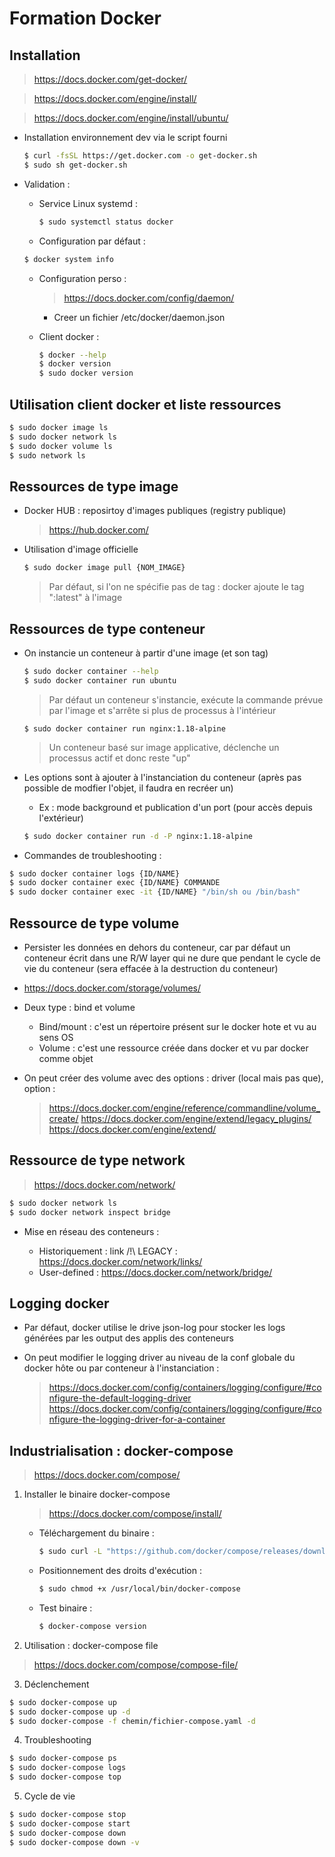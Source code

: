 # Formation Docker

## Installation

> https://docs.docker.com/get-docker/

> https://docs.docker.com/engine/install/

> https://docs.docker.com/engine/install/ubuntu/

- Installation environnement dev via le script fourni

   ```bash
   $ curl -fsSL https://get.docker.com -o get-docker.sh
   $ sudo sh get-docker.sh
   ```

- Validation :
  - Service Linux systemd : 
     ```bash
     $ sudo systemctl status docker
     ```

  - Configuration par défaut :
   ```bash
   $ docker system info
   ```

  - Configuration perso :
    > https://docs.docker.com/config/daemon/
    - Creer un fichier /etc/docker/daemon.json

  - Client docker :
    ```bash
    $ docker --help
    $ docker version
    $ sudo docker version
    ```

## Utilisation client docker et liste ressources

```bash
$ sudo docker image ls
$ sudo docker network ls
$ sudo docker volume ls
$ sudo network ls
```

## Ressources de type image 

- Docker HUB : reposirtoy d'images publiques (registry publique)

   > https://hub.docker.com/


- Utilisation d'image officielle

  ```bash
  $ sudo docker image pull {NOM_IMAGE}
  ```

  > Par défaut, si l'on ne spécifie pas de tag : docker ajoute le tag ":latest" à l'image

## Ressources de type conteneur

- On instancie un conteneur à partir d'une image (et son tag)

   ```bash
   $ sudo docker container --help
   $ sudo docker container run ubuntu
   ```

   > Par défaut un conteneur s'instancie, exécute la commande prévue par l'image et s'arrête si plus de processus à l'intérieur


   ```
   $ sudo docker container run nginx:1.18-alpine
   ```

   > Un conteneur basé sur image applicative, déclenche un processus actif et donc reste "up"


- Les options sont à ajouter à l'instanciation du conteneur (après pas possible de modfier l'objet, il faudra en recréer un)

    - Ex : mode background et publication d'un port (pour accès depuis l'extérieur)
    ```bash
    $ sudo docker container run -d -P nginx:1.18-alpine
    ```

- Commandes de troubleshooting :

```bash
$ sudo docker container logs {ID/NAME}
$ sudo docker container exec {ID/NAME} COMMANDE
$ sudo docker container exec -it {ID/NAME} "/bin/sh ou /bin/bash"
```


## Ressource de type volume

- Persister les données en dehors du conteneur, car par défaut un conteneur écrit dans une R/W layer qui ne dure que pendant le cycle de vie du conteneur (sera effacée à la destruction du conteneur)

- https://docs.docker.com/storage/volumes/

- Deux type : bind et volume

    - Bind/mount : c'est un répertoire présent sur le docker hote et vu au sens OS
    - Volume     : c'est une ressource créée dans docker et vu par docker comme objet


- On peut créer des volume avec des options : driver (local mais pas que), option :

   > https://docs.docker.com/engine/reference/commandline/volume_create/
   > https://docs.docker.com/engine/extend/legacy_plugins/
   > https://docs.docker.com/engine/extend/


## Ressource de type network

> https://docs.docker.com/network/

```bash
$ sudo docker network ls
$ sudo docker network inspect bridge
```

- Mise en réseau des conteneurs :

   - Historiquement : link /!\ LEGACY : https://docs.docker.com/network/links/
   - User-defined : https://docs.docker.com/network/bridge/


## Logging docker

- Par défaut, docker utilise le drive json-log pour stocker les logs générées par les output des applis des conteneurs

- On peut modifier le logging driver au niveau de la conf globale du docker hôte ou par conteneur à l'instanciation :

   > https://docs.docker.com/config/containers/logging/configure/#configure-the-default-logging-driver
   > https://docs.docker.com/config/containers/logging/configure/#configure-the-logging-driver-for-a-container



## Industrialisation : docker-compose

> https://docs.docker.com/compose/

1. Installer le binaire docker-compose

   > https://docs.docker.com/compose/install/

   - Téléchargement du binaire :

     ```bash
     $ sudo curl -L "https://github.com/docker/compose/releases/download/1.29.2/docker-compose-$(uname -s)-$(uname -m)" -o /usr/local/bin/docker-compose
     ```

   - Positionnement des droits d'exécution :

     ```bash
     $ sudo chmod +x /usr/local/bin/docker-compose
     ```

   - Test binaire :

     ```bash
     $ docker-compose version
     ```

2. Utilisation : docker-compose file

> https://docs.docker.com/compose/compose-file/


3. Déclenchement 

```bash
$ sudo docker-compose up
$ sudo docker-compose up -d
$ sudo docker-compose -f chemin/fichier-compose.yaml -d 
```

4. Troubleshooting

```bash
$ sudo docker-compose ps
$ sudo docker-compose logs
$ sudo docker-compose top
```

5. Cycle de vie 

```bash
$ sudo docker-compose stop
$ sudo docker-compose start
$ sudo docker-compose down
$ sudo docker-compose down -v
```